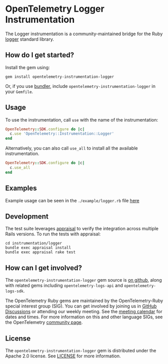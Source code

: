 # OpenTelemetry Logger Instrumentation

The Logger instrumentation is a community-maintained bridge for the Ruby [logger][logger-home] standard library.

## How do I get started?

Install the gem using:

```shell
gem install opentelemetry-instrumentation-logger
```

Or, if you use [bundler][bundler-home], include `opentelemetry-instrumentation-logger` in your `Gemfile`.

## Usage

To use the instrumentation, call `use` with the name of the instrumentation:

```ruby
OpenTelemetry::SDK.configure do |c|
  c.use 'OpenTelemetry::Instrumentation::Logger'
end
```

Alternatively, you can also call `use_all` to install all the available instrumentation.

```ruby
OpenTelemetry::SDK.configure do |c|
  c.use_all
end
```

## Examples

Example usage can be seen in the `./example/logger.rb` file [here](https://github.com/open-telemetry/opentelemetry-ruby-contrib/blob/main/instrumentation/logger/example/logger.rb)

## Development

The test suite leverages [appraisal][appraisal] to verify the integration across multiple Rails versions. To run the tests with appraisal:

```shell
cd instrumentation/logger
bundle exec appraisal install
bundle exec appraisal rake test
```

## How can I get involved?

The `opentelemetry-instrumentation-logger` gem source is [on github][repo-github], along with related gems including `opentelemetry-logs-api` and `opentelemetry-logs-sdk`.

The OpenTelemetry Ruby gems are maintained by the OpenTelemetry-Ruby special interest group (SIG). You can get involved by joining us in [GitHub Discussions][discussions-url] or attending our weekly meeting. See the [meeting calendar][community-meetings] for dates and times. For more information on this and other language SIGs, see the OpenTelemetry [community page][ruby-sig].

## License

The `opentelemetry-instrumentation-logger` gem is distributed under the Apache 2.0 license. See [LICENSE][license-github] for more information.

[appraisal]: https://github.com/thoughtbot/appraisal
[bundler-home]: https://bundler.io
[logger-home]: https://github.com/ruby/logger
[repo-github]: https://github.com/open-telemetry/opentelemetry-ruby
[license-github]: https://github.com/open-telemetry/opentelemetry-ruby-contrib/blob/main/LICENSE
[ruby-sig]: https://github.com/open-telemetry/community#ruby-sig
[community-meetings]: https://github.com/open-telemetry/community#community-meetings
[discussions-url]: https://github.com/open-telemetry/opentelemetry-ruby/discussions
